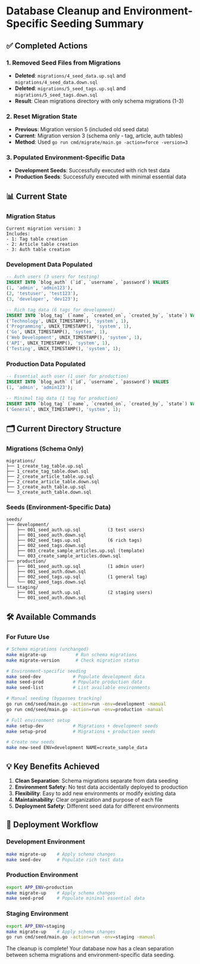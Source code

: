 # Database Cleanup and Environment-Specific Seeding Summary

## ✅ Completed Actions

### 1. **Removed Seed Files from Migrations**
- **Deleted**: `migrations/4_seed_data.up.sql` and `migrations/4_seed_data.down.sql`
- **Deleted**: `migrations/5_seed_tags.up.sql` and `migrations/5_seed_tags.down.sql`
- **Result**: Clean migrations directory with only schema migrations (1-3)

### 2. **Reset Migration State**
- **Previous**: Migration version 5 (included old seed data)
- **Current**: Migration version 3 (schema only - tag, article, auth tables)
- **Method**: Used `go run cmd/migrate/main.go -action=force -version=3`

### 3. **Populated Environment-Specific Data**
- **Development Seeds**: Successfully executed with rich test data
- **Production Seeds**: Successfully executed with minimal essential data

## 📊 Current State

### Migration Status
```
Current migration version: 3
Includes:
- 1: Tag table creation
- 2: Article table creation  
- 3: Auth table creation
```

### Development Data Populated
```sql
-- Auth users (3 users for testing)
INSERT INTO `blog_auth` (`id`, `username`, `password`) VALUES 
(1, 'admin', 'admin123'),
(2, 'testuser', 'test123'),
(3, 'developer', 'dev123');

-- Rich tag data (6 tags for development)
INSERT INTO `blog_tag` (`name`, `created_on`, `created_by`, `state`) VALUES 
('Technology', UNIX_TIMESTAMP(), 'system', 1),
('Programming', UNIX_TIMESTAMP(), 'system', 1),
('Go', UNIX_TIMESTAMP(), 'system', 1),
('Web Development', UNIX_TIMESTAMP(), 'system', 1),
('API', UNIX_TIMESTAMP(), 'system', 1),
('Testing', UNIX_TIMESTAMP(), 'system', 1);
```

### Production Data Populated
```sql
-- Essential auth user (1 user for production)
INSERT INTO `blog_auth` (`id`, `username`, `password`) VALUES 
(1, 'admin', 'admin123');

-- Minimal tag data (1 tag for production)
INSERT INTO `blog_tag` (`name`, `created_on`, `created_by`, `state`) VALUES 
('General', UNIX_TIMESTAMP(), 'system', 1);
```

## 🗂️ Current Directory Structure

### Migrations (Schema Only)
```
migrations/
├── 1_create_tag_table.up.sql
├── 1_create_tag_table.down.sql
├── 2_create_article_table.up.sql
├── 2_create_article_table.down.sql
├── 3_create_auth_table.up.sql
└── 3_create_auth_table.down.sql
```

### Seeds (Environment-Specific Data)
```
seeds/
├── development/
│   ├── 001_seed_auth.up.sql          (3 test users)
│   ├── 001_seed_auth.down.sql
│   ├── 002_seed_tags.up.sql          (6 rich tags)
│   ├── 002_seed_tags.down.sql
│   ├── 003_create_sample_articles.up.sql (template)
│   └── 003_create_sample_articles.down.sql
├── production/
│   ├── 001_seed_auth.up.sql          (1 admin user)
│   ├── 001_seed_auth.down.sql
│   ├── 002_seed_tags.up.sql          (1 general tag)
│   └── 002_seed_tags.down.sql
└── staging/
    ├── 001_seed_auth.up.sql          (2 staging users)
    └── 001_seed_auth.down.sql
```

## 🛠️ Available Commands

### For Future Use
```bash
# Schema migrations (unchanged)
make migrate-up           # Run schema migrations
make migrate-version      # Check migration status

# Environment-specific seeding
make seed-dev            # Populate development data
make seed-prod           # Populate production data
make seed-list           # List available environments

# Manual seeding (bypasses tracking)
go run cmd/seed/main.go -action=run -env=development -manual
go run cmd/seed/main.go -action=run -env=production -manual

# Full environment setup
make setup-dev           # Migrations + development seeds
make setup-prod          # Migrations + production seeds

# Create new seeds
make new-seed ENV=development NAME=create_sample_data
```

## 💡 Key Benefits Achieved

1. **Clean Separation**: Schema migrations separate from data seeding
2. **Environment Safety**: No test data accidentally deployed to production
3. **Flexibility**: Easy to add new environments or modify existing data
4. **Maintainability**: Clear organization and purpose of each file
5. **Deployment Safety**: Different seed data for different environments

## 🔄 Deployment Workflow

### Development Environment
```bash
make migrate-up    # Apply schema changes
make seed-dev      # Populate rich test data
```

### Production Environment
```bash
export APP_ENV=production
make migrate-up    # Apply schema changes  
make seed-prod     # Populate minimal essential data
```

### Staging Environment
```bash
export APP_ENV=staging
make migrate-up    # Apply schema changes
go run cmd/seed/main.go -action=run -env=staging -manual
```

The cleanup is complete! Your database now has a clean separation between schema migrations and environment-specific data seeding.